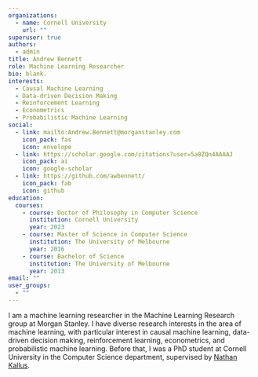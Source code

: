 ```yaml
---
organizations:
  - name: Cornell University
    url: ""
superuser: true
authors:
  - admin
title: Andrew Bennett
role: Machine Learning Researcher
bio: blank.
interests:
  - Causal Machine Learning
  - Data-driven Decision Making
  - Reinforcement Learning
  - Econometrics
  - Probabilistic Machine Learning
social:
  - link: mailto:Andrew.Bennett@morganstanley.com
    icon_pack: fas
    icon: envelope
  - link: https://scholar.google.com/citations?user=5a8ZQn4AAAAJ
    icon_pack: ai
    icon: google-scholar
  - link: https://github.com/awbennett/
    icon_pack: fab
    icon: github
education:
  courses:
    - course: Doctor of Philosophy in Computer Science
      institution: Cornell University
      year: 2023
    - course: Master of Science in Computer Science
      institution: The University of Melbourne
      year: 2016
    - course: Bachelor of Science
      institution: The University of Melbourne
      year: 2013
email: ""
user_groups:
  - ""
---
```

I am a machine learning researcher in the Machine Learning Research group at Morgan Stanley. I have diverse research interests in the area of machine learning, with particular interest in causal machine learning, data-driven decision making, reinforcement learning, econometrics, and probabilistic machine learning. Before that, I was a PhD student at Cornell University in the Computer Science department, supervised by [Nathan Kallus](http://www.nathankallus.com/).
